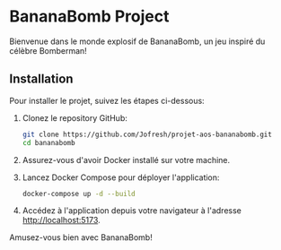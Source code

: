 # BananaBomb Project

Bienvenue dans le monde explosif de BananaBomb, un jeu inspiré du célèbre Bomberman! 

## Installation

Pour installer le projet, suivez les étapes ci-dessous:

1. Clonez le repository GitHub:

   ```bash
   git clone https://github.com/Jofresh/projet-aos-bananabomb.git
   cd bananabomb
   ```

2. Assurez-vous d'avoir Docker installé sur votre machine.

3. Lancez Docker Compose pour déployer l'application:

   ```bash
   docker-compose up -d --build
   ```

4. Accédez à l'application depuis votre navigateur à l'adresse [http://localhost:5173](http://localhost:5173).

Amusez-vous bien avec BananaBomb!
